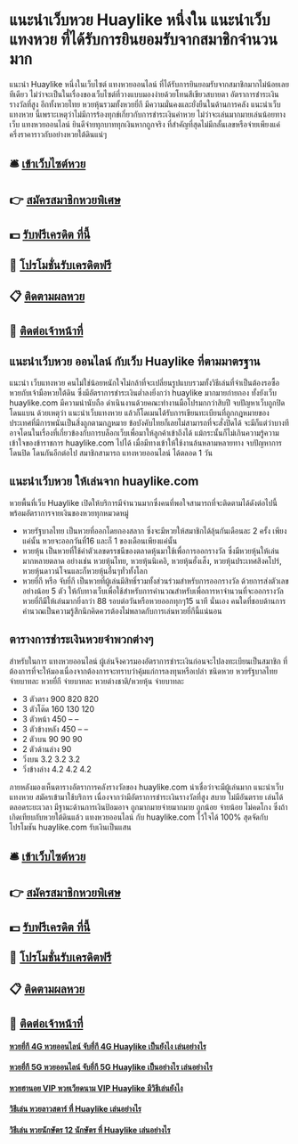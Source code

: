 # แนะนำเว็บหวย Huaylike หนึ่งใน แนะนำเว็บแทงหวย ที่ได้รับการยินยอมรับจากสมาชิกจำนวนมาก

แนะนำ Huaylike หนึ่งในเว็บไซต์ แทงหวยออนไลน์ ที่ได้รับการยินยอมรับจากสมาชิกมากไม่น้อยเลยทีเดียว
ไม่ว่าจะเป็นในเรื่องของเว็บไซต์ที่วางแบบมองง่ายด้วยโทนสีเขียวสบายตา อัตราการชำระเงินรางวัลที่สูง อีกทั้งหวยไทย หวยหุ้นรวมทั้งหวยยี่กี มีความมั่นคงและยั่งยืนในด้านการคลัง แนะนำเว็บแทงหวย นี้เพราะเหตุว่าไม่มีการร้องทุกข์เกี่ยวกับการชำระเงินค่าหวย ไม่ว่าจะเล่นมากมายเล่นน้อยทางเว็บ แทงหวยออนไลน์ ยินดีจ่ายทุกบาททุกเงินหากถูกจริง ที่สำคัญที่สุดไม่มีกลั้นเลขหรือจ่ายเพียงแค่ครึ่งราคาราวกับอย่างหวยใต้ดินแน่ๆ

## 🛎 [เข้าเว็บไซต์หวย](https://bit.ly/3QQkoB2)
## 👉 [สมัครสมาชิกหวยพิเศษ](https://bit.ly/3QQkoB2)
## 💵 [รับฟรีเครดิต ที่นี้](https://bit.ly/3DrS4SC)
## 👑 [โปรโมชั่นรับเครดิตฟรี](https://bit.ly/3DrS4SC)
## 📋 [ติดตามผลหวย](https://bit.ly/3DrS4SC)
## 📱 [ติดต่อเจ้าหน้าที่](https://bit.ly/3DrS4SC)

## แนะนำเว็บหวย ออนไลน์ กับเว็บ Huaylike ที่ตามมาตรฐาน
แนะนำ เว็บแทงหวย คนไม่ใช่น้อยหนักใจไม่กล้าที่จะเปลี่ยนรูปแบบรวมทั้งวิธีเล่นที่จำเป็นต้องรอซื้อหวยกับเจ้ามือหวยใต้ดิน ซึ่งมีอัตราการชำระเงินต่ำลงยิ่งกว่า huaylike มากมายก่ายกอง ทั้งยังเว็บ huaylike.com มีความน่านับถือ ดำเนินงานด้วยคณะทำงานมือโปรมกกว่าสิบปี จบปัญหาเว็บถูกปิด โดนแบน ด้วยเหตุว่า แนะนำเว็บแทงหวย แล้วก็โดเมนได้รับการเขียนทะเบียนที่ถูกกฎหมายของประเทศที่มีการพนันเป็นสิ่งถูกตามกฎหมาย ข้อบังคับไทยก็เลยไม่สามารถที่จะสั่งปิดได้ จะมีก็แต่ว่าบางทีอาจโดนในเรื่องที่เกี่ยวข้องกับการบล็อกเว็บเพื่อมาให้ลูกค้าเข้าถึงได้ แม้กระนั้นก็ไม่เกินความรู้ความเข้าใจของข้าราชการ huaylike.com ไปได้ เมื่อมีทางเข้าให้ใช้งานล้นหลามหลายทาง จบปัญหาการโดนปิด โดนกันอีกต่อไป สมาชิกสามารถ แทงหวยออนไลน์ ได้ตลอด 1 วัน

## แนะนำเว็บหวย ให้เล่นจาก huaylike.com
หวยพื้นที่เว็บ Huaylike เปิดให้บริการมีจำนวนมากซึ่งคนที่พอใจสามารถที่จะติดตามได้ดังต่อไปนี้พร้อมอัตราการจายเงินของหวยทุกหมวดหมู่
- หวยรัฐบาลไทย เป็นหวยที่ออกโดยกองสลาก ซึ่งจะมีหวยให้สมาชิกได้ลุ้นกันเดือนละ 2 ครั้ง เพียงแค่นั้น หวยจะออกวันที่16 และก็ 1 ของเดือนเพียงแค่นั้น
- หวยหุ้น เป็นหวยที่ใช้ค่าตัวเลขดรรชนีของตลาดหุ้นมาใช้เพื่อการออกรางวัล ซึ่งมีหวยหุ้นให้เล่นมากหลายตลาด อย่างเช่น หวยหุ้นไทย, หวยหุ้นนิเคอิ, หวยหุ้นฮั่งเส็ง, หวยหุ้นประเทศสิงคโปร์, หวยหุ้นดาวน์โจนและก็หวยหุ้นอื่นๆทั่วทั้งโลก
- หวยยี่กี หรือ จับยี่กี เป็นหวยที่ผู้เล่นมีสิทธิ์รวมทั้งส่วนร่วมสำหรับการออกรางวัล ด้วยการส่งตัวเลขอย่างน้อย 5 ตัว ให้กับทางเว็บเพื่อใช้สำหรับการคำนวณสำหรับเพื่อการหาจำนวนที่จะออกรางวัล หวยยี่กีมีให้เล่นมากยิ่งกว่า 88 รอบต่อวันหรือหวยออกทุกๆ15 นาที นั่นเอง คนใดที่ชอบด้านการคำนวณเป็นความรู้สึกนึกคิดควรต้องไม่พลาดกับการเล่นหวยยี่กีนี้แน่นอน

## ตารางการชำระเงินหวยจำพวกต่างๆ
สำหรับในการ แทงหวยออนไลน์ ผู้เล่นจึงควรมองอัตราการชำระเงินก่อนจะไปลงทะเบียนเป็นสมาชิก ที่ต้องการที่จะให้มองเนื่องจากต้องการจะทราบว่าคุ้มแก่การลงทุนหรือเปล่า
ชนิดหวย หวยรัฐบาลไทย จ่ายบาทละ หวยยี่กี จ่ายบาทละ หวยต่างชาติ/หวยหุ้น จ่ายบาทละ
- 3 ตัวตรง 900 820 820
- 3 ตัวโต๊ด 160 130 120
- 3 ตัวหน้า 450 – –
- 3 ตัวข้างหลัง 450 – –
- 2 ตัวบน 90 90 90
- 2 ตัวด้านล่าง 90
- วิ่งบน 3.2 3.2 3.2
- วิ่งข้างล่าง 4.2 4.2 4.2

ภายหลังมองเห็นตารางอัตราการคลังรางวัลของ huaylike.com น่าเชื่อว่าจะมีผู้เล่นมาก แนะนำเว็บแทงหวย สมัครเข้ามาใช้บริการ เนื่องจากว่ามีอัตราการชำระเงินรางวัลที่สูง สบาย ไม่มีอันตราย เล่นได้ตลอดระยะเวลา มีฐานะด้านการเงินป้อมอาจ ถูกมากมายจ่ายมากมาย ถูกน้อย จ่ายน้อย ไม่คดโกง ซึ่งถ้าเกิดเทียบกับหวยใต้ดินแล้ว แทงหวยออนไลน์ กับ huaylike.com ไว้ใจได้ 100%
สุดจัดกับโปรโมชัน huaylike.com รับเงินเป็นแสน

## 🛎 [เข้าเว็บไซต์หวย](https://bit.ly/3QQkoB2)
## 👉 [สมัครสมาชิกหวยพิเศษ](https://bit.ly/3QQkoB2)
## 💵 [รับฟรีเครดิต ที่นี้](https://bit.ly/3DrS4SC)
## 👑 [โปรโมชั่นรับเครดิตฟรี](https://bit.ly/3DrS4SC)
## 📋 [ติดตามผลหวย](https://bit.ly/3DrS4SC)
## 📱 [ติดต่อเจ้าหน้าที่](https://bit.ly/3DrS4SC)

#### [หวยยี่กี 4G หวยออนไลน์ จับยี่กี 4G Huaylike เป็นยังไง เล่นอย่างไร](https://atom.io/themes/หวยยี่กี%204G%20หวยออนไลน์%20จับยี่กี%204G%20Huaylike%20เป็นยังไง%20เล่นอย่างไร)
#### [หวยยี่กี 5G หวยออนไลน์ จับยี่กี 5G Huaylike เป็นอย่างไร เล่นอย่างไร](https://atom.io/themes/หวยยี่กี%205G%20หวยออนไลน์%20จับยี่กี%205G%20Huaylike%20เป็นอย่างไร%20เล่นอย่างไร)
#### [หวยฮานอย VIP หวยเวียดนาม VIP Huaylike มีวิธีเล่นยังไง](https://atom.io/themes/หวยฮานอย%20VIP%20หวยเวียดนาม%20VIP%20Huaylike%20มีวิธีเล่นยังไง)
#### [วิธีเล่น หวยลาวสตาร์ ที่ Huaylike เล่นอย่างไร](https://atom.io/themes/วิธีเล่น%20หวยลาวสตาร์%20ที่%20Huaylike%20เล่นอย่างไร)
#### [วิธีเล่น หวยนักษัตร 12 นักษัตร ที่ Huaylike เล่นอย่างไร](https://atom.io/themes/วิธีเล่น%20หวยนักษัตร%2012%20นักษัตร%20ที่%20Huaylike%20เล่นอย่างไร)